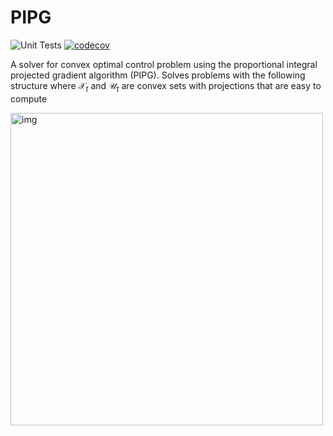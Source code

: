 # PIPG
![Unit Tests](https://github.com/govindchari/pipg/actions/workflows/unit_tests.yml/badge.svg)
[![codecov](https://codecov.io/github/govindchari/pipg/branch/main/graph/badge.svg?token=PE8DBOHFVQ)](https://codecov.io/github/govindchari/pipg)

A solver for convex optimal control problem using the proportional integral projected gradient algorithm (PIPG). Solves problems with the following structure where $\mathcal{X}_t$ and $\mathcal{U}_t$ are convex sets with projections that are easy to compute

<img src="https://user-images.githubusercontent.com/6196536/202822893-a2a6f61d-27fd-4863-882d-180630453ed7.png" alt="img" width="500"/>

